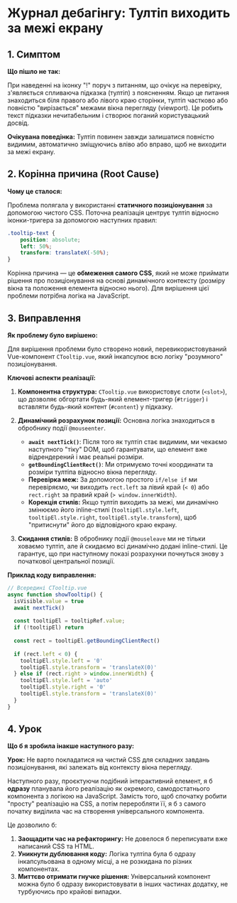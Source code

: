 # Журнал дебагінгу: Тултіп виходить за межі екрану

## 1. Симптом

**Що пішло не так:**

При наведенні на іконку "!" поруч з питанням, що очікує на перевірку, з'являється спливаюча підказка (тултіп) з поясненням. Якщо це питання знаходиться біля правого або лівого краю сторінки, тултіп частково або повністю "вирізається" межами вікна перегляду (viewport). Це робить текст підказки нечитабельним і створює поганий користувацький досвід.

**Очікувана поведінка:** Тултіп повинен завжди залишатися повністю видимим, автоматично зміщуючись вліво або вправо, щоб не виходити за межі екрану.

## 2. Корінна причина (Root Cause)

**Чому це сталося:**

Проблема полягала у використанні **статичного позиціонування** за допомогою чистого CSS. Поточна реалізація центрує тултіп відносно іконки-тригера за допомогою наступних правил:

```css
.tooltip-text {
    position: absolute;
    left: 50%;
    transform: translateX(-50%);
}
```

Корінна причина — це **обмеження самого CSS**, який не може приймати рішення про позиціонування на основі динамічного контексту (розміру вікна та положення елемента відносно нього). Для вирішення цієї проблеми потрібна логіка на JavaScript.

## 3. Виправлення

**Як проблему було вирішено:**

Для вирішення проблеми було створено новий, перевикористовуваний Vue-компонент `CTooltip.vue`, який інкапсулює всю логіку "розумного" позиціонування.

**Ключові аспекти реалізації:**

1.  **Компонентна структура:** `CTooltip.vue` використовує слоти (`<slot>`), що дозволяє обгортати будь-який елемент-тригер (`#trigger`) і вставляти будь-який контент (`#content`) у підказку.

2.  **Динамічний розрахунок позиції:** Основна логіка знаходиться в обробнику події `@mouseenter`.
    *   **`await nextTick()`**: Після того як тултіп стає видимим, ми чекаємо наступного "тіку" DOM, щоб гарантувати, що елемент вже відрендерений і має реальні розміри.
    *   **`getBoundingClientRect()`**: Ми отримуємо точні координати та розміри тултіпа відносно вікна перегляду.
    *   **Перевірка меж:** За допомогою простого `if/else if` ми перевіряємо, чи виходить `rect.left` за лівий край (`< 0`) або `rect.right` за правий край (`> window.innerWidth`).
    *   **Корекція стилів:** Якщо тултіп виходить за межі, ми динамічно змінюємо його inline-стилі (`tooltipEl.style.left`, `tooltipEl.style.right`, `tooltipEl.style.transform`), щоб "притиснути" його до відповідного краю екрану.

3.  **Скидання стилів:** В обробнику події `@mouseleave` ми не тільки ховаємо тултіп, але й скидаємо всі динамічно додані inline-стилі. Це гарантує, що при наступному показі розрахунки почнуться знову з початкової центральної позиції.

**Приклад коду виправлення:**
```javascript
// Всередині CTooltip.vue
async function showTooltip() {
  isVisible.value = true
  await nextTick()
  
  const tooltipEl = tooltipRef.value;
  if (!tooltipEl) return
  
  const rect = tooltipEl.getBoundingClientRect()
  
  if (rect.left < 0) {
    tooltipEl.style.left = '0'
    tooltipEl.style.transform = 'translateX(0)'
  } else if (rect.right > window.innerWidth) {
    tooltipEl.style.left = 'auto'
    tooltipEl.style.right = '0'
    tooltipEl.style.transform = 'translateX(0)'
  }
}
```

## 4. Урок

**Що б я зробила інакше наступного разу:**

**Урок:** Не варто покладатися на чистий CSS для складних завдань позиціонування, які залежать від контексту вікна перегляду.

Наступного разу, проєктуючи подібний інтерактивний елемент, я б **одразу** планувала його реалізацію як окремого, самодостатнього компонента з логікою на JavaScript. Замість того, щоб спочатку робити "просту" реалізацію на CSS, а потім переробляти її, я б з самого початку виділила час на створення універсального компонента.

Це дозволило б:
1.  **Заощадити час на рефакторингу:** Не довелося б переписувати вже написаний CSS та HTML.
2.  **Уникнути дублювання коду:** Логіка тултіпа була б одразу інкапсульована в одному місці, а не розкидана по різних компонентах.
3.  **Миттєво отримати гнучке рішення:** Універсальний компонент можна було б одразу використовувати в інших частинах додатку, не турбуючись про крайові випадки.


